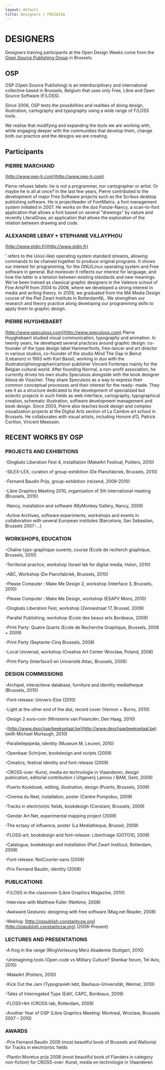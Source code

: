 ```yaml
---
layout: default
title: Designers | FOSSASIA
---
```


# DESIGNERS

Designers training participants at the Open Design Weeks come from the [Open Source Publishing Group](http://ospublish.constantvzw.org/) in Brussels.

## OSP

OSP (Open Source Publishing) is an interdisciplinary and international collective based in Brussels, Belgium that uses only Free, Libre and Open Source Software (F/LOSS).

Since 2006, OSP tests the possibilities and realities of doing design, illustration, cartography and typography using a wide range of F/LOSS tools.

We realise that modifying and expanding the tools we are working with, while engaging deeper with the communities that develop them, change both our practice and the designs we are creating.

## Participants

### PIERRE MARCHAND

[http://www.oep-h.com](http://www.oep-h.com)

Pierre refuses labels: he is not a programmer, nor cartographer or artist. Or maybe he is all at once? In the last few years, Pierre contributed to the development of major Free Software projects such as the Scribus desktop publishing software. He is projectleader of FontMatrix, a font management system initiated in 2007. He works on the duo Fonzie-Nancy, a scan-to-font application that allows a font based on several "drawings" by nature and recently LiteralDraw, an application that allows the exploration of the relation between drawing and code.

### ALEXANDRE LERAY + STEPHANIE VILLAYPHOU

[http://www.stdin.fr](http://www.stdin.fr)

'<stdin> refers to the Unix(-like) operating system standard streams, allowing commands to be chained together to produce  original programs. It shows our interest for programming, for the  GNU/Linux operating system and Free software in general. But moreover it  reflects our interest for language, and how the latter is a tension  between existing standards and new meanings. We've been trained as classical graphic designers in the Valence school of Fine ArtsFR from 2004 to 2006, where we developed a strong interest in media and writing theory. In 2009, we graduated from the MA Media Design course of the Piet Zwart Institute in RotterdamNL. We strengthen our research and theory practice along developing our programming skills to apply them to graphic design.

### PIERRE HUYGHEBAERT

[http://www.speculoos.com](http://www.speculoos.com)
Pierre Huyghebaert studied visual communication, typography and animation. In twenty years, he developed several practices around graphic design: co-founder of the type design label Hammerfonts, free-lancer and art director in various studios, co-founder of the studio Mind The Gap in Beirut (Lebanon) in 1993 with Karl Bassil, working in duo with the illustrator/photographer/cartoon publisher Vincent Fortemps mainly for the Belgian cultural world. After founding Normal, a non-profit association, he currently drives his own studio Speculoos alongside with the book designer Alexia de Visscher. They share Speculoos as a way to express their common conceptual processes and their interest for the ready- made. They see it as a structure dedicated to the development of specialized but eclectic projects in such fields as web interface, cartography, typographical creation, schematic illustration, software development management and book design. Since 2003, Pierre also teaches book design and complex visualization projects at the Digital Arts section of La Cambre art school in Brussels. He collaborates with visual artists, including Honoré d’O, Patrick Corillon, Vincent Meessen.

## RECENT WORKS BY OSP

### PROJECTS AND EXHIBITIONS

-Dingbats Liberation Fest 4, installlation (MakeArt Festival, Poitiers, 2010)

-SILEX-LEX, curation of group-exhibition (De Pianofabriek, Brussels, 2010)

-Fernand Baudin Prijs, group-exhibition (reizend, 2009-2010)

-Libre Graphics Meeting 2010, organisation of 5th international meeting (Brussels, 2010)

-Nancy, installation and software (MyMonkey Gallery, Nancy, 2009)

-Active Archives, software experiments, workshops and events in collaboration with several European institutes (Barcelona, San Sebastian, Brussels 2007-...)

### WORKSHOPS, EDUCATION

-Chaîne typo-graphique ouverte, course (Ecole de recherch graphique, Brussels, 2010)

-Territorial practice, workshop (Israel lab for digital media, Holon, 2010)

-ABC, Workshop (De Pianofabriek, Brussels, 2010)

-Please Computer : Make Me Design 2, workshop (Interface 3, Brussels, 2010)

-Please Computer : Make Me Design, workshop (ESAPV Mons, 2010)

-Dingbats Liberation Fest, workshop (Zennestraat 17, Brussel, 2009)

-Parallel Publishing, workshop (Ecole des beaux arts Bordeaux, 2009)

-Print Party: Quatre Quarts (Ecole de Recherche Graphique, Brussels, 2008 + 2009)

-Print Party (Septante-Cinq Brussels, 2008)

-Local Universal, workshop (Creative Art Center Wroclaw, Poland, 2008)

-Print Party (Interface3 en Université Attac, Brussels, 2006)

### DESIGN COMMISSIONS

-Archipel, interactieve database, furniture and identity mediatheque (Brussels, 2010)

-Font-release: Univers-Else (2010)

-Light at the other end of the dial, record cover (Vernon + Burns, 2010)

-Design 2 euro-coin (Ministerie van Financiën, Den Haag, 2010)

-[http://www.deschaarbeeksetaal.be](http://www.deschaarbeeksetaal.be) (with Michael Murtaugh, 2010)

-Parallellepipeda, identity (Museum M, Leuven, 2010)

-Openbaar Schrijver, bookdesign and scripts (2009)

-Cimatics, festival identity and font-release (2009)

-CROSS-over: Kunst, media en technologie in Vlaanderen, design publication, editorial contribution (
Uitgeverij Lannoo / BAM, Gent, 2009)

-Puerto Kookboek, editing, illustration, design (Puerto, Brussels, 2009)

-Cinema du Reel, installation, poster (Centre Pompidou, 2009)

-Tracks in electr(on)ic fields, bookdesign (Constant, Brussels, 2009)

-Gender Art Net, experimental mapping project (2009)

-The ectasy of influence, poster (La Mediatheque, Brussel, 2009)

-FLOSS-art, bookdesign and font-release: Libertinage (GOTO10, 2009)

-Catalogue, boekdesign and installation (Piet Zwart Instituut, Rotterdam, 2008)

-Font-release: NotCourier-sans (2008)

-Prix Fernand Baudin, identity (2008)

### PUBLICATIONS

-F/LOSS in the classroom (Libre Graphics Magazine, 2010)

-Interview with Matthew Fuller (Nettime, 2008)

-Awkward Gestures: designing with free software (Mag.net Reader, 2008)

-Weblog: [http://ospublish.constantvzw.org](http://ospublish.constantvzw.org) (2006-Present)

### LECTURES AND PRESENTATIONS

-A frog in the range (RingVorlesung Merz Akademie Stuttgart, 2010)

-Unimagining tools (Open code vs Military Culture? Shenkar forum, Tel Aviv, 2010)

-MakeArt (Poitiers, 2010)

-Kick Out the Jam (Typogravieh lebt, Bauhaus-Universität, Weimar, 2010)

-Tales of Interrogated Type (Edit!, CAPC, Bordeaux, 2009)

-FLOSS+Art (CROSS-lab, Rotterdam, 2009)

-Another Year of OSP (Libre Graphics Meeting: Montreal, Wroclaw, Brussels 2007 – 2010)

### AWARDS

-Prix Fernand Baudin 2009 (most beautiful book of Brussels and Wallonia) for Tracks in electr(on)ic fields

-Plantin Moretus prijs 2008 (most beautiful book of Flanders in category non-fiction) for CROSS-over: Kunst, media en technologie in Vlaanderen
